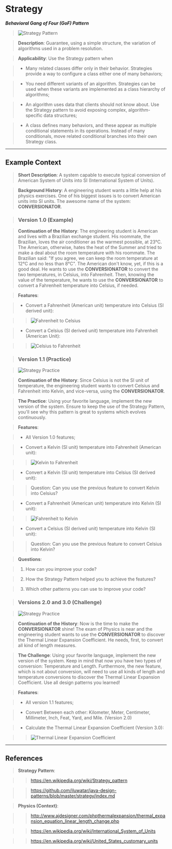 # Strategy

**_Behavioral Gang of Four (GoF) Pattern_**

> ![Strategy Pattern](https://raw.githubusercontent.com/tainarareis/DesignPatterns/master/strategy/docs/strategy_v1_0_example.png)

> **Description**: Guarantee, using a simple structure, the variation of algorithms used in a problem resolution.

> **Applicability**: Use the Strategy pattern when

> *	Many related classes differ only in their behavior. Strategies provide a way to configure a class either one of many behaviors;

> *	You need different variants of an algorithm. Strategies can be used when these variants are implemented as a class hierarchy of algorithms;

> *	An algorithm uses data that clients should not know about. Use the Strategy pattern to avoid exposing complex, algorithm-specific data structures;

> *	A class defines many behaviors, and these appear as multiple conditional statements in its operations. Instead of many conditionals, move related conditional branches into their own Strategy class.

---

## Example Context

> **Short Description**: A system capable to execute typical conversion of American System of Units into SI (International System of Units).

> **Background History**: A engineering student wants a little help at his physics exercises. One of his biggest issues is to convert American units into SI units. The awesome name of the system: **CONVERSIONATOR**.

> ### Version 1.0 (Example)

> **Continuation of the History**: The engineering student is American and lives with a Brazilian exchange student. His roommate, the Brazilian, loves the air conditioner as the warmest possible, at 23°C. The American, otherwise, hates the heat of the Summer and tried to make a deal about the room temperature with his roommate. The Brazilian said: "If you agree, we can keep the room temperature at 12°C and no less than 8°C". The American don't know, yet, if this is a good deal. He wants to use the **CONVERSIONATOR** to convert the two temperatures, in Celsius, into Fahrenheit. Then, knowing the value of the temperature, he wants to use the **CONVERSIONATOR** to convert a Fahrenheit temperature into Celsius, if needed.

> **Features**:

> * Convert a Fahrenheit (American unit) temperature into Celsius (SI derived unit):

>> ![Fahrenheit to Celsius](https://raw.githubusercontent.com/tainarareis/DesignPatterns/master/strategy/docs/equations/fahrenheit_to_celsius.png)

> * Convert a Celsius (SI derived unit) temperature into Fahrenheit (American Unit):

>> ![Celsius to Fahrenheit](https://raw.githubusercontent.com/tainarareis/DesignPatterns/master/strategy/docs/equations/celsius_to_fahrenheit.png)

> ### Version 1.1 (Practice)

> ![Strategy Practice](https://raw.githubusercontent.com/tainarareis/DesignPatterns/master/strategy/docs/strategy_v1_1_practice.png)

> **Continuation of the History**: Since Celsius is not the SI unit of temperature, the engineering student wants to convert Celsius and Fahrenheit into Kelvin, and vice-versa, using the **CONVERSIONATOR**.

> **The Practice**: Using your favorite language, implement the new version of the system. Ensure to keep the use of the Strategy Pattern, you'll see why this pattern is great to systems which evolves continuously.

> **Features**:

> * All Version 1.0 features;

> * Convert a Kelvin (SI unit) temperature into Fahrenheit (American unit):

>> ![Kelvin to Fahrenheit](https://raw.githubusercontent.com/tainarareis/DesignPatterns/master/strategy/docs/equations/kelvin_to_fahrenheit.png)

> * Convert a Kelvin (SI unit) temperature into Celsius (SI derived unit):

>> Question: Can you use the previous feature to convert Kelvin into Celsius?

> * Convert a Fahrenheit (American unit) temperature into Kelvin (SI unit):

>> ![Fahrenheit to Kelvin](https://raw.githubusercontent.com/tainarareis/DesignPatterns/master/strategy/docs/equations/fahrenheit_to_kelvin.png)

> * Convert a Celsius (SI derived unit) temperature into Kelvin (SI unit):

>> Question: Can you use the previous feature to convert Celsius into Kelvin?

> **Questions**:

> 1. How can you improve your code?

> 2. How the Strategy Pattern helped you to achieve the features?

> 3. Which other patterns you can use to improve your code?

> ### Versions 2.0 and 3.0 (Challenge)

> ![Strategy Practice](https://raw.githubusercontent.com/tainarareis/DesignPatterns/master/strategy/docs/strategy_v2_v3_challenge.png)

> **Continuation of the History**: Now is the time to make the **CONVERSIONATOR** shine! The exam of Physics is near and the engineering student wants to use the **CONVERSIONATOR** to discover the Thermal Linear Expansion Coefficient. He needs, first, to convert all kind of length measures.

> **The Challenge**: Using your favorite language, implement the new version of the system. Keep in mind that now you have two types of conversion: Temperature and Length. Furthermore, the new feature, which is not about conversion, will need to use all kinds of length and temperature conversions to discover the Thermal Linear Expansion Coefficient. Use all design patterns you learned!

> **Features**:

> * All version 1.1 features;

> * Convert Between each other: Kilometer, Meter, Centimeter, Millimeter, Inch, Feat, Yard, and Mile. (Version 2.0)

> * Calculate the Thermal Linear Expansion Coefficient (Version 3.0):

>> ![Thermal Linear Expansion Coefficient](https://raw.githubusercontent.com/tainarareis/DesignPatterns/master/strategy/docs/equations/thermal_linear_expansion_coefficient.png)

---

## References

> **Strategy Pattern**:

>> https://en.wikipedia.org/wiki/Strategy_pattern

>> https://github.com/iluwatar/java-design-patterns/blob/master/strategy/index.md

> **Physics (Context)**:

>> http://www.ajdesigner.com/phpthermalexpansion/thermal_expansion_equation_linear_length_change.php

>> https://en.wikipedia.org/wiki/International_System_of_Units

>> https://en.wikipedia.org/wiki/United_States_customary_units
